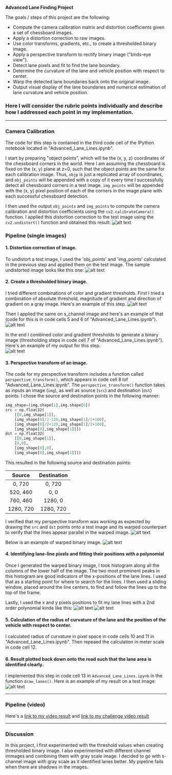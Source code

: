 
**Advanced Lane Finding Project**

The goals / steps of this project are the following:

* Compute the camera calibration matrix and distortion coefficients given a set of chessboard images.
* Apply a distortion correction to raw images.
* Use color transforms, gradients, etc., to create a thresholded binary image.
* Apply a perspective transform to rectify binary image ("birds-eye view").
* Detect lane pixels and fit to find the lane boundary.
* Determine the curvature of the lane and vehicle position with respect to center.
* Warp the detected lane boundaries back onto the original image.
* Output visual display of the lane boundaries and numerical estimation of lane curvature and vehicle position.

[//]: # (Image References)

[image1]: ./output_images/Undistortion_of_Image.png "Undistorted"
[image2]: ./output_images/Undistorted_Test_Image.png "Road Transformed"
[image3]: ./output_images/Combining_Thresholds_on_Grayscale_Image.png "Binary Example (Gray)"
[image4]: ./output_images/Combining_Thresholds_on_SChannel_Image.png "Binary Example (S-channel)"
[image5]: ./output_images/Combining_l_of_HLS_and_b_of_LAB_Gradient_Thresholds.png "Binary Example"
[image6]: ./output_images/Perspective_Transform_of_Original_Image.png "Warp Example"
[image7]: ./output_images/Perspective_Transform_of_Combined_Image.png "Warp Example"
[image8]: ./output_images/VIsualization_of_sliding_windows.png "Sliding Window"
[image9]: ./output_images/Sliding_Window_Alternative.png "Fit Visual"
[image10]: ./output_images/example_output.png "Output"
[video1]: ./output_images/project_video_output.mp4 "Video"

### Here I will consider the rubric points individually and describe how I addressed each point in my implementation.  

---

### Camera Calibration

The code for this step is contained in the third code cell of the IPython notebook located in "Advanced_Lane_Lines.ipynb".  

I start by preparing "object points", which will be the (x, y, z) coordinates of the chessboard corners in the world. Here I am assuming the chessboard is fixed on the (x, y) plane at z=0, such that the object points are the same for each calibration image.  Thus, `objp` is just a replicated array of coordinates, and `obj_points` will be appended with a copy of it every time I successfully detect all chessboard corners in a test image.  `img_points` will be appended with the (x, y) pixel position of each of the corners in the image plane with each successful chessboard detection.  

I then used the output `obj_points` and `img_points` to compute the camera calibration and distortion coefficients using the `cv2.calibrateCamera()` function.  I applied this distortion correction to the test image using the `cv2.undistort()` function and obtained this result: 
![alt text][image1]

### Pipeline (single images)

#### 1. Distortion correction of image.

To undistort a test image, I used the 'obj_points' and 'img_points' calculated in the previous step and applied them on the test image. The sample undistorted image looks like this one: 
![alt text][image2]

#### 2. Create a thresholded binary image. 

I tried different combinations of color and gradient thresholds. First I tried a combination of absolute threshold, magnitude of gradient and direction of gradient on a gray image. Here's an example of this step.
![alt text][image3]

Then I applied the same on s_channel image and here's an example of that (code for this is in code cells 5 and 6 of "Advanced_Lane_Lines.ipynb").
![alt text][image4]

In the end I combined color and gradient thresholds to generate a binary image (thresholding steps in code cell 7 of "Advanced_Lane_Lines.ipynb").  Here's an example of my output for this step.  
![alt text][image5]

#### 3. Perspective transform of an image.

The code for my perspective transform includes a function called `perspective_transform()`, which appears in code cell 8 lof "Advanced_Lane_Lines.ipynb".  The `perspective_transform()` function takes as inputs an image (`img`), as well as source (`src`) and destination (`dst`) points.  I chose the source and destination points in the following manner:

```python
img_shape=(img.shape[1],img.shape[0])
src = np.float32(
    [[0,img_shape[1]],
    [img_shape[0]/2-120,img_shape[1]/2+100],
    [img_shape[0]/2+120,img_shape[1]/2+100],
    [img_shape[0],img_shape[1]]])
dst = np.float32(
    [[0,img_shape[1]],
    [0,0],
    [img_shape[0],0],
    [img_shape[0],img_shape[1]]])
```

This resulted in the following source and destination points:

| Source        | Destination   | 
|:-------------:|:-------------:| 
| 0, 720        | 0, 720        | 
| 520, 460      | 0, 0          |
| 760, 460      | 1280, 0       |
| 1280, 720     | 1280, 720     |

I verified that my perspective transform was working as expected by drawing the `src` and `dst` points onto a test image and its warped counterpart to verify that the lines appear parallel in the warped image.
![alt text][image6]

Below is an example of warped binary image.
![alt text][image7]

#### 4. Identifying lane-line pixels and fitting their positions with a polynomial

Once I generated the warped binary image, I took histogram along all the columns of the lower half of the image. The two most prominent peaks in this histogram are good indicators of the x-positions of the lane lines. I used that as a starting point for where to search for the lines. I then used a sliding window, placed around the line centers, to find and follow the lines up to the top of the frame.

Lastly, I used the x and y pixels positions to fit my lane lines with a 2nd order polynomial kinda like this:
![alt text][image8]
![alt text][image9]

#### 5. Calculation of the radius of curvature of the lane and the position of the vehicle with respect to center.

I calculated radius of curvature in pixel space in code cells 10 and 11 in "Advanced_Lane_Lines.ipynb". Then repeaed the calculation in meter scale in code cell 12.

#### 6. Result plotted back down onto the road such that the lane area is identified clearly.

I implemented this step in code cell 13 in `Advanced_Lane_Lines.ipynb` in the function `draw_lanes()`.  Here is an example of my result on a test image:
![alt text][image10]

---

### Pipeline (video)

Here's a [link to my video result](https://github.com/shivaniRe/CarND-Advanced-Lane-Lines/blob/master/output_images/project_video_output.mp4) and [link to my challenge video result](https://github.com/shivaniRe/CarND-Advanced-Lane-Lines/blob/master/output_images/challenge_video_output.mp4)

---

### Discussion

In this project, I first experimented with the threshold values when creating thresholded binary image. I also experimented with different channel immages and combining them with gray scale image. I decided to go with s-channel image with gray scale as it identified lanes better. My pipeline fails when there are shadows in the images. 
